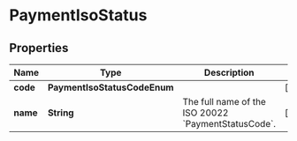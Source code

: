 

# PaymentIsoStatus


## Properties

Name | Type | Description | Notes
------------ | ------------- | ------------- | -------------
**code** | **PaymentIsoStatusCodeEnum** |  |  [optional]
**name** | **String** | The full name of the ISO 20022 &#x60;PaymentStatusCode&#x60;. |  [optional]



